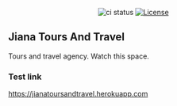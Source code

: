 
<p align="center"><img src="https://github.com/SaidiAli/jianatoursandtravel-app/workflows/ci/badge.svg" alt="ci status">
<a href="https://packagist.org/packages/laravel/framework"><img src="https://poser.pugx.org/laravel/framework/license.svg" alt="License"></a>
</p>

## Jiana Tours And Travel

Tours and travel agency. Watch this space.

### Test link
https://jianatoursandtravel.herokuapp.com

